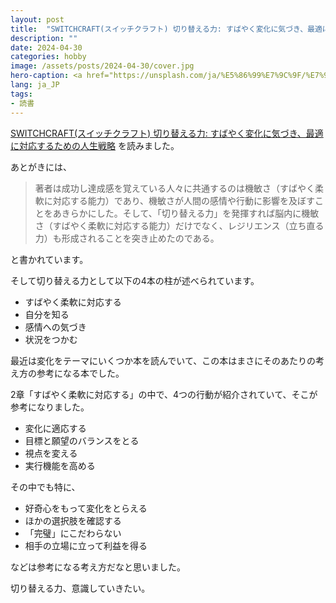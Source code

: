 ```yaml
---
layout: post
title:  "SWITCHCRAFT(スイッチクラフト) 切り替える力: すばやく変化に気づき、最適に対応するための人生戦略 を読みました"
description: ""
date: 2024-04-30
categories: hobby
image: /assets/posts/2024-04-30/cover.jpg
hero-caption: <a href="https://unsplash.com/ja/%E5%86%99%E7%9C%9F/%E7%99%BD%E3%81%84%E5%A3%81%E3%81%AE%E3%82%B9%E3%82%A4%E3%83%83%E3%83%81-ynfmVbvunQU?utm_content=creditCopyText&utm_medium=referral&utm_source=unsplash">Unsplash</a>の<a href="https://unsplash.com/ja/@izzyfisch_?utm_content=creditCopyText&utm_medium=referral&utm_source=unsplash">Isabella Fischer</a>が撮影した写真
lang: ja_JP
tags:
- 読書
---
```


[SWITCHCRAFT(スイッチクラフト) 切り替える力: すばやく変化に気づき、最適に対応するための人生戦略](https://amzn.asia/d/5VMgA32) を読みました。

あとがきには、

> 著者は成功し達成感を覚えている人々に共通するのは機敏さ（すばやく柔軟に対応する能力）であり、機敏さが人間の感情や行動に影響を及ぼすことをあきらかにした。そして、「切り替える力」を発揮すれば脳内に機敏さ（すばやく柔軟に対応する能力）だけでなく、レジリエンス（立ち直る力）も形成されることを突き止めたのである。

と書かれています。

そして切り替える力として以下の4本の柱が述べられています。
- すばやく柔軟に対応する
- 自分を知る
- 感情への気づき
- 状況をつかむ

最近は変化をテーマにいくつか本を読んでいて、この本はまさにそのあたりの考え方の参考になる本でした。

2章「すばやく柔軟に対応する」の中で、4つの行動が紹介されていて、そこが参考になりました。

- 変化に適応する
- 目標と願望のバランスをとる
- 視点を変える
- 実行機能を高める

その中でも特に、
- 好奇心をもって変化をとらえる
- ほかの選択肢を確認する
- 「完璧」にこだわらない
- 相手の立場に立って利益を得る

などは参考になる考え方だなと思いました。

切り替える力、意識していきたい。